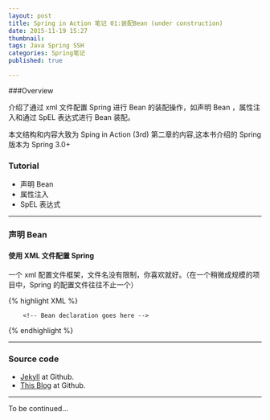 ```yaml
---
layout: post
title: Spring in Action 笔记 01:装配Bean (under construction)
date: 2015-11-19 15:27
thumbnail:
tags: Java Spring SSH
categories: Spring笔记
published: true

---
```

###Overview

介绍了通过 xml 文件配置 Spring 进行 Bean 的装配操作，如声明 Bean ，属性注入和通过 SpEL 表达式进行 Bean 装配。

本文结构和内容大致为 Sping in Action (3rd) 第二章的内容,这本书介绍的 Spring 版本为 Spring 3.0+ 

### Tutorial

* 声明 Bean
* 属性注入
* SpEL 表达式

---

### 声明 Bean

#### 使用 XML 文件配置 Spring

一个 xml 配置文件框架，文件名没有限制，你喜欢就好。（在一个稍微成规模的项目中，Spring 的配置文件往往不止一个）

{% highlight XML %}
<?xml version="1.0" encoding="UTF-8"?>
<beans xmlns="http://www.springframework.org/schema/beans"
       xmlns:p="http://www.springframework.org/schema/p"
       xmlns:xsi="http://www.w3.org/2001/XMLSchema-instance"
       xmlns:util="http://www.springframework.org/schema/util"
       xsi:schemaLocation="http://www.springframework.org/schema/beans http://www.springframework.org/schema/beans/spring-beans.xsd
		http://www.springframework.org/schema/util http://www.springframework.org/schema/util/spring-util.xsd">
		
		<!-- Bean declaration goes here -->
</beans>
{% endhighlight %}

---

### Source code
* [Jekyll] at Github.
* [This Blog] at Github.

---
To be continued...

[english version]: http://jekyllrb.com
[chinese version]: http://jekyll.bootcss.com
[Jekyll]: https://github.com/jekyll/jekyll
[This Blog]: https://github.com/JisaKun/jisakun.github.com
[Themes]: http://jekyllthemes.org